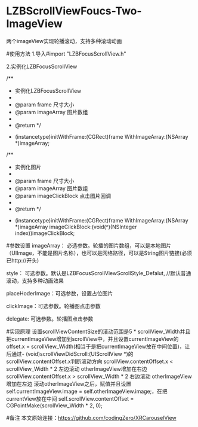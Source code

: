 # LZBScrollViewFoucs-Two-ImageView
两个imageView实现轮播滚动，支持多种滚动动画

#使用方法
1.导入#import "LZBFocusScrollView.h"

2.实例化LZBFocusScrollView

/**
 *  实例化LZBFocusScrollView
 *
 *  @param frame      尺寸大小
 *  @param imageArray 图片数组
 *
 *  @return
 */
- (instancetype)initWithFrame:(CGRect)frame WithImageArray:(NSArray *)imageArray;


/**
 *  实例化图片
 *
 *  @param frame      尺寸大小
 *  @param imageArray 图片数组
 *  @param imageClickBlock 点击图片回调
 *
 *  @return 
 */
- (instancetype)initWithFrame:(CGRect)frame WithImageArray:(NSArray *)imageArray  imageCilckBlock:(void(^)(NSInteger index))imageClickBlock;

#参数设置
imageArray： 必选参数。轮播的图片数组，可以是本地图片（UIImage，不能是图片名称），也可以是网络路径，可以是String图片链接(必须已http://开头)

style： 可选参数。默认是LZBFocusScrollViewScrollStyle_Defalut, //默认普通滚动，支持多种动画效果

placeHoderImage：可选参数，设置占位图片

clickImage：可选参数。轮播图点击参数

delegate: 可选参数。轮播图点击参数

#实现原理
设置scrollViewContentSize的滚动范围是5 * scrollView_Width并且把currentImageView增加到scrollView中，并且设置currentImageView的offset.x = scrollView_Width(相当于是把currentImageView放在中间位置)，让后通过- (void)scrollViewDidScroll:(UIScrollView *)的scrollView.contentOffset.x判断滚动方向
scrollView.contentOffset.x  < scrollView_Width * 2 左边滚动  otherImageView增加在右边
scrollView.contentOffset.x  > scrollView_Width * 2 右边滚动  otherImageView增加在左边
滚动otherImageView之后，赋值并且设置 self.currentImageView.image = self.otherImageView.image;，在把currentView放在中间 self.scrollView.contentOffset = CGPointMake(scrollView_Width * 2, 0);

#备注
本文原始连接：https://github.com/codingZero/XRCarouselView 

